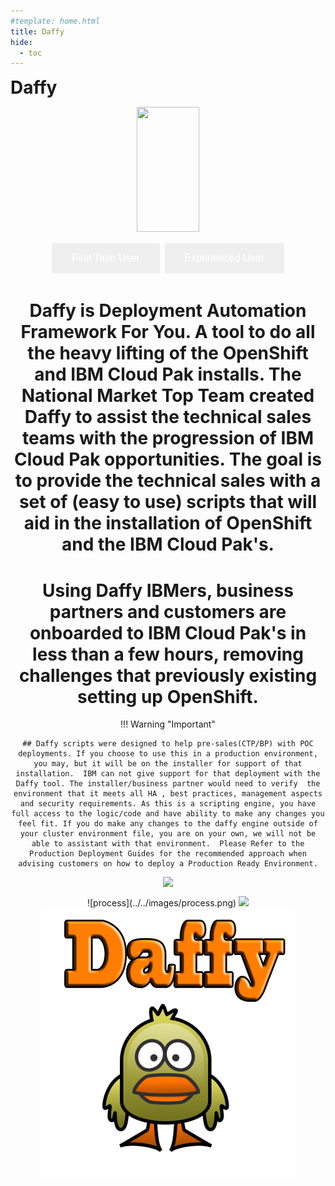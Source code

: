 ```yaml
---
#template: home.html
title: Daffy
hide:
  - toc
---
```

<style>
  [dir="ltr"] .md-sidebar--primary:not([hidden]) ~ .md-content > .md-content__inner { margin-left: 0;}

  :root >* {
    --md-default-bg-color: #161616; /* background */
    --md-primary-bg-color: #fff; /* Title bar text */
    --md-typeset-a-color: #aaa; /* Additional header text */
    --md-typeset-color: #000000; /* nav text normal */
    --md-accent-fg-color: #392fa4; /* text hover + highlight*/
    --md-default-fg-color--lighter: #33f; /* Nav scroll bar */
    --md-primary-bg-color--light: #fff; /* Search bar text */
    --md-default-fg-color: #fff; /* Search result box section header */
    --md-default-fg-color--dark: #eee; /* Search box result text */

  }

  div.md-source-file {color: black; margin-left: 1rem;}
</style>

<div class="home-hero" style="margin:0 !!important">
  <div class="home-hero-text">
    <h1 style="display: inline">Daffy</h1>
  </div>
  <div class="home-hero-image"></div>

</div>
<p align = "center">
  <img src='../images/ducks.png'  align="top" width="100"
       height="200" style = "float">

</p>

<html>
<head>
<style>
.button {
  border: none;
  color: white;
  padding: 15px 32px;
  text-align: center;
  text-decoration: none;
  display: inline-block;
  font-size: 16px;
  margin: 4px 2px;
  cursor: pointer;
}

.button1 {background-color: #4CAF50;} /* Green */
.button2 {background-color: #008CBA;} /* Blue */
</style>
</head>
<body>
<div style="text-align:center">

<button onclick="location.href='github.com'" class="button button1">First Time User</button>
<button class="button button2">Experienced User</button>

</body>
</html>


<h1>
Daffy is Deployment Automation Framework For You. A tool to do all the heavy lifting of the OpenShift and IBM Cloud Pak installs. The National Market Top Team created Daffy to assist the technical sales teams with the progression of IBM Cloud Pak opportunities. The goal is to provide the technical sales with a set of (easy to use) scripts that will aid in the installation of OpenShift and the IBM Cloud Pak's.
</h1>
<h1>
Using Daffy IBMers, business partners and customers are onboarded to IBM Cloud Pak's in less than a few hours, removing challenges that previously existing setting up OpenShift.
</h1>

!!! Warning "Important"

    ## Daffy scripts were designed to help pre-sales(CTP/BP) with POC deployments. If you choose to use this in a production environment, you may, but it will be on the installer for support of that installation.  IBM can not give support for that deployment with the Daffy tool. The installer/business partner would need to verify  the environment that it meets all HA , best practices, management aspects and security requirements. As this is a scripting engine, you have full access to the logic/code and have ability to make any changes you feel fit. If you do make any changes to the daffy engine outside of your cluster environment file, you are on your own, we will not be able to assistant with that environment.  Please Refer to the Production Deployment Guides for the recommended approach when advising customers on how to deploy a Production Ready Environment.

<p align = "center">
    <img src='../images../process.png'  align="top" style = "float">
</p>
![process](../../images/process.png)

<img src ="../images/ducks.png">

<div class="dave-page" markdown='block'>

<img src ="../../images/ducks.png">
</div>
